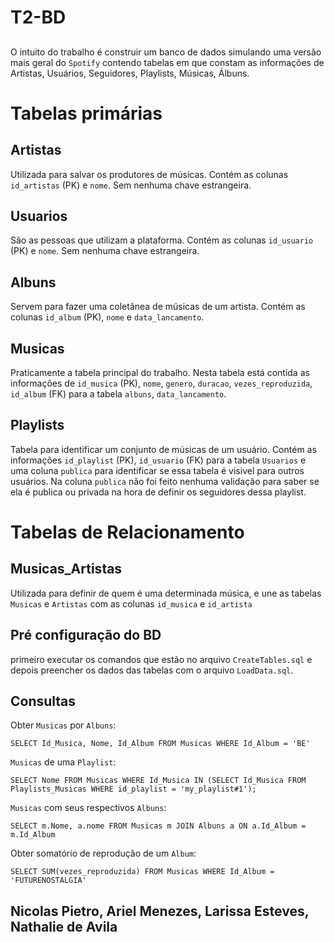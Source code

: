 # T2-BD

##
O intuito do trabalho é construir um banco de dados simulando uma versão mais geral do `Spotify` contendo tabelas em que constam as informações de Artistas, Usuários, Seguidores, Playlists, Músicas, Álbuns.

# Tabelas primárias
## Artistas
Utilizada para salvar os produtores de músicas. Contém as colunas `id_artistas` (PK) e `nome`. Sem nenhuma chave estrangeira.

## Usuarios
São as pessoas que utilizam a plataforma. Contém as colunas `id_usuario` (PK) e `nome`. Sem nenhuma chave estrangeira.

## Albuns
Servem para fazer uma coletânea de músicas de um artista. Contém as colunas `id_album` (PK), `nome` e `data_lancamento`.

## Musicas
Praticamente a tabela principal do trabalho. Nesta tabela está contida as informações de `id_musica` (PK), `nome`, `genero`, `duracao`,
`vezes_reproduzida`, `id_album` (FK) para a tabela `albuns`, `data_lancamento`.

## Playlists
Tabela para identificar um conjunto de músicas de um usuário. Contém as informações `id_playlist` (PK), `id_usuario` (FK) para a tabela `Usuarios` e uma coluna `publica` para identificar se essa tabela é visivel para outros usuários. Na coluna `publica` não foi feito nenhuma validação para saber se ela é publica ou privada na hora de definir os seguidores dessa playlist.

# Tabelas de Relacionamento
## Musicas_Artistas
Utilizada para definir de quem é uma determinada música, e une as tabelas `Musicas` e `Artistas` com as colunas `id_musica` e `id_artista`


## Pré configuração do BD
primeiro executar os comandos que estão no arquivo `CreateTables.sql` e depois preencher os dados das tabelas com o arquivo `LoadData.sql`.

## Consultas
Obter `Musicas` por `Albuns`:
```
SELECT Id_Musica, Nome, Id_Album FROM Musicas WHERE Id_Album = 'BE'
```

`Musicas` de uma `Playlist`:
```
SELECT Nome FROM Musicas WHERE Id_Musica IN (SELECT Id_Musica FROM Playlists_Musicas WHERE id_playlist = 'my_playlist#1');
```

`Musicas` com seus respectivos `Albuns`:
```
SELECT m.Nome, a.nome FROM Musicas m JOIN Albuns a ON a.Id_Album = m.Id_Album
```

Obter somatório de reprodução de um `Album`:
```
SELECT SUM(vezes_reproduzida) FROM Musicas WHERE Id_Album = 'FUTURENOSTALGIA'
```

## Nicolas Pietro, Ariel Menezes, Larissa Esteves, Nathalie de Avila
